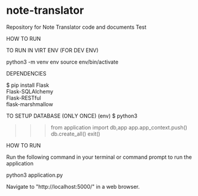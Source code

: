 # note-translator
Repository for Note Translator code and documents
Test

HOW TO RUN

TO RUN IN VIRT ENV (FOR DEV ENV)

python3 -m venv env
source env/bin/activate

DEPENDENCIES

$ pip install Flask \
    Flask-SQLAlchemy \
    Flask-RESTful \
    flask-marshmallow

TO SETUP DATABASE (ONLY ONCE)
(env) $ python3
>>> from application import db,app
>>> app.app_context.push()
>>> db.create_all()
>>> exit()

HOW TO RUN

Run the following command in your terminal or command prompt to run the application

python3 application.py

Navigate to "http://localhost:5000/" in a web browser.